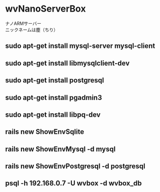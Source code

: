 wvNanoServerBox
=============

ナノARMサーバー  
ニックネームは塵（ちり）  

## sudo apt-get install mysql-server mysql-client 
## sudo apt-get install libmysqlclient-dev 

## sudo apt-get install postgresql
## sudo apt-get install pgadmin3
 

## sudo apt-get install libpq-dev 

## rails new ShowEnvSqlite  
## rails new ShowEnvMysql -d mysql  
## rails new ShowEnvPostgresql -d postgresql  

## psql -h 192.168.0.7 -U wvbox -d wvbox_db

